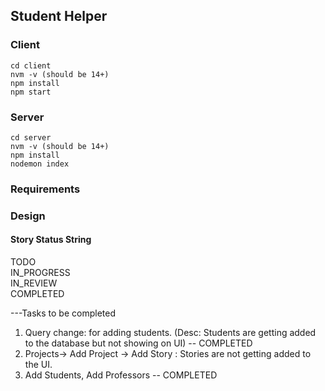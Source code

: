 ## Student Helper


### Client
```
cd client
nvm -v (should be 14+)
npm install
npm start
```

### Server
```
cd server
nvm -v (should be 14+)
npm install
nodemon index
```

### Requirements

### Design

#### Story Status String
TODO <br>
IN_PROGRESS <br>
IN_REVIEW <br>
COMPLETED <br>

---Tasks to be completed
1) Query change: for adding students. (Desc: Students are getting added to the database but not showing on UI)  -- COMPLETED
2) Projects-> Add Project -> Add Story : Stories are not getting added to the UI. 
3) Add Students, Add Professors -- COMPLETED
